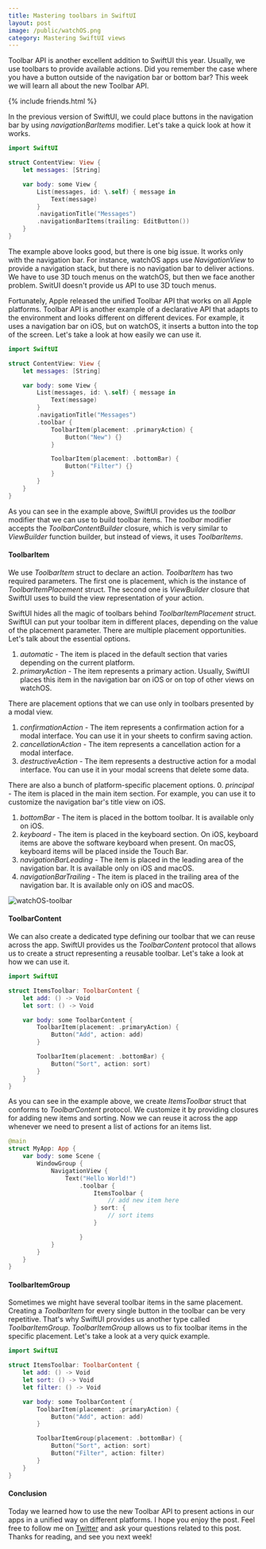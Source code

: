 ```yaml
---
title: Mastering toolbars in SwiftUI
layout: post
image: /public/watchOS.png
category: Mastering SwiftUI views
---
```


Toolbar API is another excellent addition to SwiftUI this year. Usually, we use toolbars to provide available actions. Did you remember the case where you have a button outside of the navigation bar or bottom bar? This week we will learn all about the new Toolbar API.

{% include friends.html %}

In the previous version of SwiftUI, we could place buttons in the navigation bar by using *navigationBarItems* modifier. Let's take a quick look at how it works.

```swift
import SwiftUI

struct ContentView: View {
    let messages: [String]

    var body: some View {
        List(messages, id: \.self) { message in
            Text(message)
        }
        .navigationTitle("Messages")
        .navigationBarItems(trailing: EditButton())
    }
}
```

The example above looks good, but there is one big issue. It works only with the navigation bar. For instance, watchOS apps use *NavigationView* to provide a navigation stack, but there is no navigation bar to deliver actions. We have to use 3D touch menus on the watchOS, but then we face another problem. SwitUI doesn't provide us API to use 3D touch menus.

Fortunately, Apple released the unified Toolbar API that works on all Apple platforms. Toolbar API is another example of a declarative API that adapts to the environment and looks different on different devices. For example, it uses a navigation bar on iOS, but on watchOS, it inserts a button into the top of the screen. Let's take a look at how easily we can use it.

```swift
import SwiftUI

struct ContentView: View {
    let messages: [String]

    var body: some View {
        List(messages, id: \.self) { message in
            Text(message)
        }
        .navigationTitle("Messages")
        .toolbar {
            ToolbarItem(placement: .primaryAction) {
                Button("New") {}
            }

            ToolbarItem(placement: .bottomBar) {
                Button("Filter") {}
            }
        }
    }
}
```

As you can see in the example above, SwiftUI provides us the *toolbar* modifier that we can use to build toolbar items. The *toolbar* modifier accepts the *ToolbarContentBuilder* closure, which is very similar to *ViewBuilder* function builder, but instead of views, it uses *ToolbarItems*.

#### ToolbarItem
We use *ToolbarItem* struct to declare an action. *ToolbarItem* has two required parameters. The first one is placement, which is the instance of *ToolbarItemPlacement* struct. The second one is *ViewBuilder* closure that SwiftUI uses to build the view representation of your action.

SwiftUI hides all the magic of toolbars behind *ToolbarItemPlacement* struct. SwiftUI can put your toolbar item in different places, depending on the value of the placement parameter. There are multiple placement opportunities. Let's talk about the essential options.

1. *automatic* - The item is placed in the default section that varies depending on the current platform.
2. *primaryAction* - The item represents a primary action. Usually, SwiftUI places this item in the navigation bar on iOS or on top of other views on watchOS.

There are placement options that we can use only in toolbars presented by a modal view.
1. *confirmationAction* - The item represents a confirmation action for a modal interface. You can use it in your sheets to confirm saving action.
2. *cancellationAction* - The item represents a cancellation action for a modal interface.
3. *destructiveAction* - The item represents a destructive action for a modal interface. You can use it in your modal screens that delete some data.

There are also a bunch of platform-specific placement options.
0. *principal* - The item is placed in the main item section. For example, you can use it to customize the navigation bar's title view on iOS.
1. *bottomBar* - The item is placed in the bottom toolbar. It is available only on iOS.
2. *keyboard* - The item is placed in the keyboard section. On iOS, keyboard items are above the software keyboard when present. On macOS, keyboard items will be placed inside the Touch Bar.
3. *navigationBarLeading* - The item is placed in the leading area of the navigation bar. It is available only on iOS and macOS.
4. *navigationBarTrailing* - The item is placed in the trailing area of the navigation bar. It is available only on iOS and macOS.

![watchOS-toolbar](/public/watchOS.png)

#### ToolbarContent
We can also create a dedicated type defining our toolbar that we can reuse across the app. SwiftUI provides us the *ToolbarContent* protocol that allows us to create a struct representing a reusable toolbar. Let's take a look at how we can use it.

```swift
import SwiftUI

struct ItemsToolbar: ToolbarContent {
    let add: () -> Void
    let sort: () -> Void

    var body: some ToolbarContent {
        ToolbarItem(placement: .primaryAction) {
            Button("Add", action: add)
        }

        ToolbarItem(placement: .bottomBar) {
            Button("Sort", action: sort)
        }
    }
}
```

As you can see in the example above, we create *ItemsToolbar* struct that conforms to *ToolbarContent* protocol. We customize it by providing closures for adding new items and sorting. Now we can reuse it across the app whenever we need to present a list of actions for an items list.

```swift
@main
struct MyApp: App {
    var body: some Scene {
        WindowGroup {
            NavigationView {
                Text("Hello World!")
                    .toolbar {
                        ItemsToolbar {
                            // add new item here
                        } sort: {
                            // sort items
                        }

                    }
            }
        }
    }
}
```

#### ToolbarItemGroup
Sometimes we might have several toolbar items in the same placement. Creating a *ToolbarItem* for every single button in the toolbar can be very repetitive. That's why SwiftUI provides us another type called *ToolbarItemGroup*. *ToolbarItemGroup* allows us to fix toolbar items in the specific placement. Let's take a look at a very quick example.

```swift
import SwiftUI

struct ItemsToolbar: ToolbarContent {
    let add: () -> Void
    let sort: () -> Void
    let filter: () -> Void

    var body: some ToolbarContent {
        ToolbarItem(placement: .primaryAction) {
            Button("Add", action: add)
        }

        ToolbarItemGroup(placement: .bottomBar) {
            Button("Sort", action: sort)
            Button("Filter", action: filter)
        }
    }
}
```

#### Conclusion
Today we learned how to use the new Toolbar API to present actions in our apps in a unified way on different platforms. I hope you enjoy the post. Feel free to follow me on [Twitter](https://twitter.com/mecid) and ask your questions related to this post. Thanks for reading, and see you next week!

